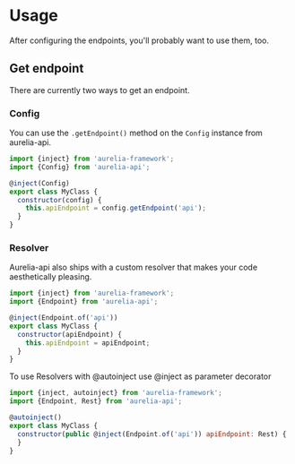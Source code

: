 # Usage

After configuring the endpoints, you'll probably want to use them, too.

## Get endpoint

There are currently two ways to get an endpoint.

### Config

You can use the `.getEndpoint()` method on the `Config` instance from aurelia-api.

```js
import {inject} from 'aurelia-framework';
import {Config} from 'aurelia-api';

@inject(Config)
export class MyClass {
  constructor(config) {
    this.apiEndpoint = config.getEndpoint('api');
  }
}
```

### Resolver

Aurelia-api also ships with a custom resolver that makes your code aesthetically pleasing.

```js
import {inject} from 'aurelia-framework';
import {Endpoint} from 'aurelia-api';

@inject(Endpoint.of('api'))
export class MyClass {
  constructor(apiEndpoint) {
    this.apiEndpoint = apiEndpoint;
  }
}
```

To use Resolvers with @autoinject use @inject as parameter decorator
```js
import {inject, autoinject} from 'aurelia-framework';
import {Endpoint, Rest} from 'aurelia-api';

@autoinject()
export class MyClass {
  constructor(public @inject(Endpoint.of('api')) apiEndpoint: Rest) {
  }
}
```
